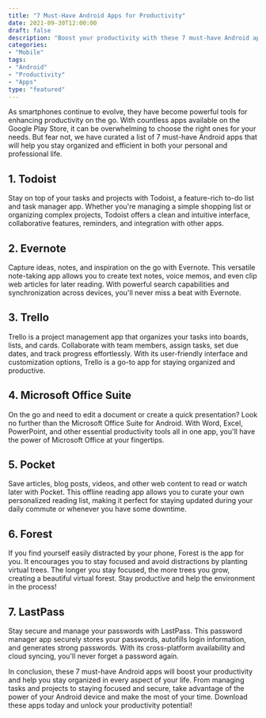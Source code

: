```yaml
---
title: "7 Must-Have Android Apps for Productivity"
date: 2021-09-30T12:00:00
draft: false
description: "Boost your productivity with these 7 must-have Android apps that will help you stay organized and efficient."
categories:
- "Mobile"
tags:
- "Android"
- "Productivity"
- "Apps"
type: "featured"
---
```


As smartphones continue to evolve, they have become powerful tools for enhancing productivity on the go. With countless apps available on the Google Play Store, it can be overwhelming to choose the right ones for your needs. But fear not, we have curated a list of 7 must-have Android apps that will help you stay organized and efficient in both your personal and professional life.

## 1. Todoist

Stay on top of your tasks and projects with Todoist, a feature-rich to-do list and task manager app. Whether you're managing a simple shopping list or organizing complex projects, Todoist offers a clean and intuitive interface, collaborative features, reminders, and integration with other apps.

## 2. Evernote

Capture ideas, notes, and inspiration on the go with Evernote. This versatile note-taking app allows you to create text notes, voice memos, and even clip web articles for later reading. With powerful search capabilities and synchronization across devices, you'll never miss a beat with Evernote.

## 3. Trello

Trello is a project management app that organizes your tasks into boards, lists, and cards. Collaborate with team members, assign tasks, set due dates, and track progress effortlessly. With its user-friendly interface and customization options, Trello is a go-to app for staying organized and productive.

## 4. Microsoft Office Suite

On the go and need to edit a document or create a quick presentation? Look no further than the Microsoft Office Suite for Android. With Word, Excel, PowerPoint, and other essential productivity tools all in one app, you'll have the power of Microsoft Office at your fingertips.

## 5. Pocket

Save articles, blog posts, videos, and other web content to read or watch later with Pocket. This offline reading app allows you to curate your own personalized reading list, making it perfect for staying updated during your daily commute or whenever you have some downtime.

## 6. Forest

If you find yourself easily distracted by your phone, Forest is the app for you. It encourages you to stay focused and avoid distractions by planting virtual trees. The longer you stay focused, the more trees you grow, creating a beautiful virtual forest. Stay productive and help the environment in the process!

## 7. LastPass

Stay secure and manage your passwords with LastPass. This password manager app securely stores your passwords, autofills login information, and generates strong passwords. With its cross-platform availability and cloud syncing, you'll never forget a password again.

In conclusion, these 7 must-have Android apps will boost your productivity and help you stay organized in every aspect of your life. From managing tasks and projects to staying focused and secure, take advantage of the power of your Android device and make the most of your time. Download these apps today and unlock your productivity potential!
